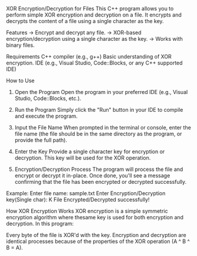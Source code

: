 XOR Encryption/Decryption for Files
This C++ program allows you to perform simple XOR encryption and decryption on a file.
It encrypts and decrypts the content of a file using a single character as the key.

Features
-> Encrypt and decrypt any file.
-> XOR-based encryption/decryption using a single character as the key.
-> Works with binary files.

Requirements
C++ compiler (e.g., g++)
Basic understanding of XOR encryption.
IDE (e.g., Visual Studio, Code::Blocks, or any C++ supported IDE)

How to Use
1. Open the Program
Open the program in your preferred IDE (e.g., Visual Studio, Code::Blocks, etc.).

2. Run the Program
Simply click the "Run" button in your IDE to compile and execute the program.

3. Input the File Name
When prompted in the terminal or console, enter the file name
 (the file should be in the same directory as the program, or provide the full path).

5. Enter the Key
Provide a single character key for encryption or decryption.
This key will be used for the XOR operation.

6. Encryption/Decryption Process
The program will process the file and encrypt or decrypt it in-place.
Once done, you'll see a message confirming that the file has been encrypted or decrypted successfully.

Example:
Enter file name: sample.txt
Enter Encryption/Decryption key(Single char): K
File Encrypted/Decrypted successfully!

How XOR Encryption Works
XOR encryption is a simple symmetric encryption algorithm where thesame key is used 
for both encryption and decryption. In this program:

Every byte of the file is XOR'd with the key.
Encryption and decryption are identical processes because of the properties
of the XOR operation (A ^ B ^ B = A).
